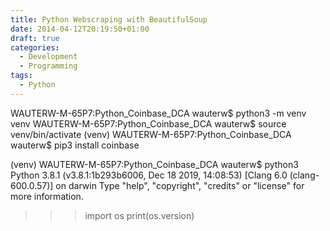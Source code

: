 ```yaml
---
title: Python Webscraping with BeautifulSoup
date: 2014-04-12T20:19:50+01:00
draft: true
categories:
  - Development
  - Programming
tags:
  - Python
---
```


WAUTERW-M-65P7:Python_Coinbase_DCA wauterw$ python3 -m venv venv
WAUTERW-M-65P7:Python_Coinbase_DCA wauterw$ source venv/bin/activate
(venv) WAUTERW-M-65P7:Python_Coinbase_DCA wauterw$ pip3 install coinbase



(venv) WAUTERW-M-65P7:Python_Coinbase_DCA wauterw$ python3
Python 3.8.1 (v3.8.1:1b293b6006, Dec 18 2019, 14:08:53) 
[Clang 6.0 (clang-600.0.57)] on darwin
Type "help", "copyright", "credits" or "license" for more information.
>>> import os
>>> print(os.version)

